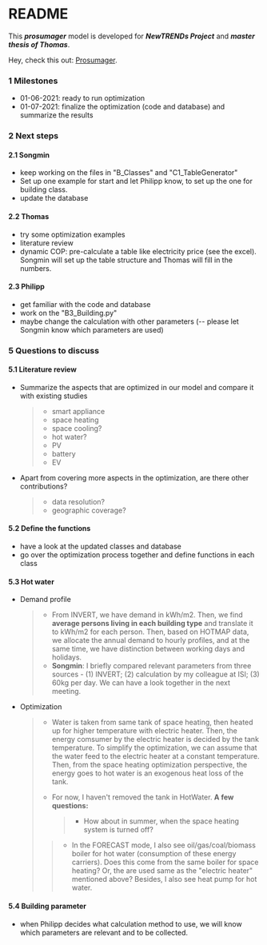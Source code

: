# README

This ***prosumager*** model is developed for ***NewTRENDs Project*** and ***master thesis of Thomas***.

Hey, check this out: [Prosumager](https://songminyu.github.io/Prosumager/).



### 1 Milestones

- 01-06-2021: ready to run optimization
- 01-07-2021: finalize the optimization (code and database) and summarize the results

### 2 Next steps

#### 2.1 Songmin

- keep working on the files in "B\_Classes" and "C1\_TableGenerator"
- Set up one example for start and let Philipp know, to set up the one for building class.
- update the database

#### 2.2 Thomas

- try some optimization examples
- literature review
- dynamic COP: pre-calculate a table like electricity price (see the excel). Songmin will set up the table structure and Thomas will fill in the numbers.

#### 2.3 Philipp

- get familiar with the code and database
- work on the "B3\_Building.py"
- maybe change the calculation with other parameters (-- please let Songmin know which parameters are used)

### 5 Questions to discuss

#### 5.1 Literature review

- Summarize the aspects that are optimized in our model and compare it with existing studies

  > - smart appliance
  > - space heating
  > - space cooling?
  > - hot water?
  > - PV
  > - battery
  > - EV

- Apart from covering more aspects in the optimization, are there other contributions?

  > - data resolution?
  > - geographic coverage?

#### 5.2 Define the functions

- have a look at the updated classes and database
- go over the optimization process together and define functions in each class

#### 5.3 Hot water

- Demand profile

  > - From INVERT, we have demand in kWh/m2. Then, we find **average persons living in each building type** and translate it to kWh/m2 for each person. Then, based on HOTMAP data, we allocate the annual demand to hourly profiles, and at the same time, we have distinction between working days and holidays.
  > - **Songmin**: I briefly compared relevant parameters from three sources - (1) INVERT; (2) calculation by my colleague at ISI; (3) 60kg per day. We can have a look together in the next meeting.

- Optimization

  > - Water is taken from same tank of space heating, then heated up for higher temperature with electric heater. Then, the energy comsumer by the electric heater is decided by the tank temperature. To simplify the optimization, we can assume that the water feed to the electric heater at a constant temperature. Then, from the space heating optimization perspective, the energy goes to hot water is an exogenous heat loss of the tank.
  >
  > - For now, I haven't removed the tank in HotWater. **A few questions:**
  >
  >   > - How about in summer, when the space heating system is turned off? 
  >  > - In the FORECAST mode, I also see oil/gas/coal/biomass boiler for hot water (consumption of these energy carriers). Does this come from the same boiler for space heating? Or, the are used same as the "electric heater" mentioned above? Besides, I also see heat pump for hot water. 


#### 5.4 Building parameter

- when Philipp decides what calculation method to use, we will know which parameters are relevant and to be collected.





